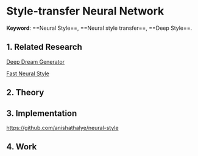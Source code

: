 # Style-transfer Neural Network

**Keyword**: ==Neural Style==, ==Neural style transfer==, ==Deep Style==.

## 1. Related Research

[Deep Dream Generator](https://deepdreamgenerator.com/)

[Fast Neural Style](https://tenso.rs/demos/fast-neural-style/)

## 2. Theory



## 3. Implementation

https://github.com/anishathalye/neural-style

## 4. Work


